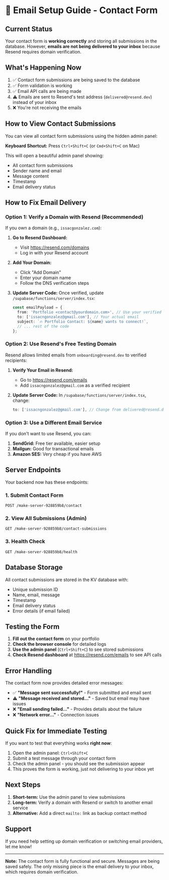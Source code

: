 # 📧 Email Setup Guide - Contact Form

## Current Status

Your contact form is **working correctly** and storing all submissions in the database. However, **emails are not being delivered to your inbox** because Resend requires domain verification.

## What's Happening Now

1. ✅ Contact form submissions are being saved to the database
2. ✅ Form validation is working
3. ✅ Email API calls are being made
4. ⚠️ Emails are sent to Resend's test address (`delivered@resend.dev`) instead of your inbox
5. ❌ You're not receiving the emails

## How to View Contact Submissions

You can view all contact form submissions using the hidden admin panel:

**Keyboard Shortcut:** Press `Ctrl+Shift+C` (or `Cmd+Shift+C` on Mac)

This will open a beautiful admin panel showing:
- All contact form submissions
- Sender name and email
- Message content
- Timestamp
- Email delivery status

## How to Fix Email Delivery

### Option 1: Verify a Domain with Resend (Recommended)

If you own a domain (e.g., `issacgonzalez.com`):

1. **Go to Resend Dashboard:**
   - Visit https://resend.com/domains
   - Log in with your Resend account

2. **Add Your Domain:**
   - Click "Add Domain"
   - Enter your domain name
   - Follow the DNS verification steps

3. **Update Server Code:**
   Once verified, update `/supabase/functions/server/index.tsx`:
   
   ```typescript
   const emailPayload = {
     from: 'Portfolio <contact@yourdomain.com>', // Use your verified domain
     to: ['issacngonzalez@gmail.com'], // Your actual email
     subject: `🔥 Portfolio Contact: ${name} wants to connect!`,
     // ... rest of the code
   };
   ```

### Option 2: Use Resend's Free Testing Domain

Resend allows limited emails from `onboarding@resend.dev` to verified recipients:

1. **Verify Your Email in Resend:**
   - Go to https://resend.com/emails
   - Add `issacngonzalez@gmail.com` as a verified recipient
   
2. **Update Server Code:**
   In `/supabase/functions/server/index.tsx`, change:
   
   ```typescript
   to: ['issacngonzalez@gmail.com'], // Change from delivered@resend.dev
   ```

### Option 3: Use a Different Email Service

If you don't want to use Resend, you can:

1. **SendGrid:** Free tier available, easier setup
2. **Mailgun:** Good for transactional emails
3. **Amazon SES:** Very cheap if you have AWS

## Server Endpoints

Your backend now has these endpoints:

### 1. Submit Contact Form
```
POST /make-server-928859b8/contact
```

### 2. View All Submissions (Admin)
```
GET /make-server-928859b8/contact-submissions
```

### 3. Health Check
```
GET /make-server-928859b8/health
```

## Database Storage

All contact submissions are stored in the KV database with:
- Unique submission ID
- Name, email, message
- Timestamp
- Email delivery status
- Error details (if email failed)

## Testing the Form

1. **Fill out the contact form** on your portfolio
2. **Check the browser console** for detailed logs
3. **Use the admin panel** (`Ctrl+Shift+C`) to see stored submissions
4. **Check Resend dashboard** at https://resend.com/emails to see API calls

## Error Handling

The contact form now provides detailed error messages:

- ✅ **"Message sent successfully!"** - Form submitted and email sent
- ⚠️ **"Message received and stored..."** - Saved but email may have issues
- ❌ **"Email sending failed..."** - Provides details about the failure
- ❌ **"Network error..."** - Connection issues

## Quick Fix for Immediate Testing

If you want to test that everything works **right now**:

1. Open the admin panel: `Ctrl+Shift+C`
2. Submit a test message through your contact form
3. Check the admin panel - you should see the submission appear
4. This proves the form is working, just not delivering to your inbox yet

## Next Steps

1. **Short-term:** Use the admin panel to view submissions
2. **Long-term:** Verify a domain with Resend or switch to another email service
3. **Alternative:** Add a direct `mailto:` link as backup contact method

## Support

If you need help setting up domain verification or switching email providers, let me know!

---

**Note:** The contact form is fully functional and secure. Messages are being saved safely. The only missing piece is the email delivery to your inbox, which requires domain verification.
